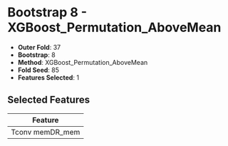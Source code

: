 # Bootstrap 8 - XGBoost_Permutation_AboveMean

- **Outer Fold**: 37
- **Bootstrap**: 8
- **Method**: XGBoost_Permutation_AboveMean
- **Fold Seed**: 85
- **Features Selected**: 1

## Selected Features

| Feature |
|---------|
| Tconv memDR_mem |
